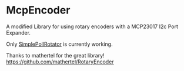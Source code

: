 McpEncoder
=============

A modified Library for using rotary encoders with a MCP23017 I2c Port Expander.

Only [SimplePollRotator](examples/SimplePollRotator/SimplePollRotator.ino) is currently working.


Thanks to mathertel for the great library!
https://github.com/mathertel/RotaryEncoder
